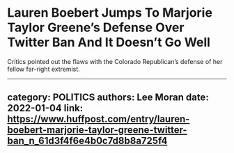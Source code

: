 # Lauren Boebert Jumps To Marjorie Taylor Greene’s Defense Over Twitter Ban And It Doesn’t Go Well

Critics pointed out the flaws with the Colorado Republican’s defense of her fellow far-right extremist.

---
category: POLITICS
authors: Lee Moran
date: 2022-01-04
link: https://www.huffpost.com/entry/lauren-boebert-marjorie-taylor-greene-twitter-ban_n_61d3f4f6e4b0c7d8b8a725f4
---
